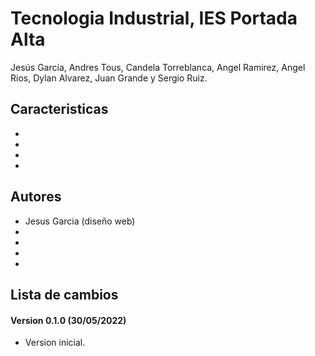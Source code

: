 # Tecnologia Industrial, IES Portada Alta #

Jesús García, Andres Tous, Candela Torreblanca, Angel Ramirez, Angel Rios, Dylan Alvarez, Juan Grande y Sergio Ruiz.



## Caracteristicas ##
-
-
-
-



## Autores
- Jesus Garcia (diseño web)
-
-
-
-


## Lista de cambios ##
#### Version 0.1.0 (30/05/2022) ####
- Version inicial.
